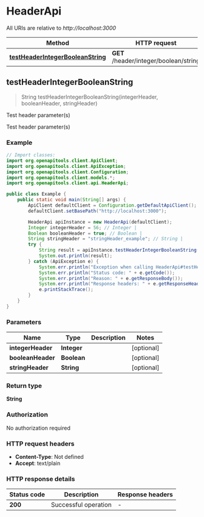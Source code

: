 # HeaderApi

All URIs are relative to *http://localhost:3000*

| Method | HTTP request | Description |
|------------- | ------------- | -------------|
| [**testHeaderIntegerBooleanString**](HeaderApi.md#testHeaderIntegerBooleanString) | **GET** /header/integer/boolean/string | Test header parameter(s) |



## testHeaderIntegerBooleanString

> String testHeaderIntegerBooleanString(integerHeader, booleanHeader, stringHeader)

Test header parameter(s)

Test header parameter(s)

### Example

```java
// Import classes:
import org.openapitools.client.ApiClient;
import org.openapitools.client.ApiException;
import org.openapitools.client.Configuration;
import org.openapitools.client.models.*;
import org.openapitools.client.api.HeaderApi;

public class Example {
    public static void main(String[] args) {
        ApiClient defaultClient = Configuration.getDefaultApiClient();
        defaultClient.setBasePath("http://localhost:3000");

        HeaderApi apiInstance = new HeaderApi(defaultClient);
        Integer integerHeader = 56; // Integer | 
        Boolean booleanHeader = true; // Boolean | 
        String stringHeader = "stringHeader_example"; // String | 
        try {
            String result = apiInstance.testHeaderIntegerBooleanString(integerHeader, booleanHeader, stringHeader);
            System.out.println(result);
        } catch (ApiException e) {
            System.err.println("Exception when calling HeaderApi#testHeaderIntegerBooleanString");
            System.err.println("Status code: " + e.getCode());
            System.err.println("Reason: " + e.getResponseBody());
            System.err.println("Response headers: " + e.getResponseHeaders());
            e.printStackTrace();
        }
    }
}
```

### Parameters


| Name | Type | Description  | Notes |
|------------- | ------------- | ------------- | -------------|
| **integerHeader** | **Integer**|  | [optional] |
| **booleanHeader** | **Boolean**|  | [optional] |
| **stringHeader** | **String**|  | [optional] |

### Return type

**String**

### Authorization

No authorization required

### HTTP request headers

- **Content-Type**: Not defined
- **Accept**: text/plain


### HTTP response details
| Status code | Description | Response headers |
|-------------|-------------|------------------|
| **200** | Successful operation |  -  |

